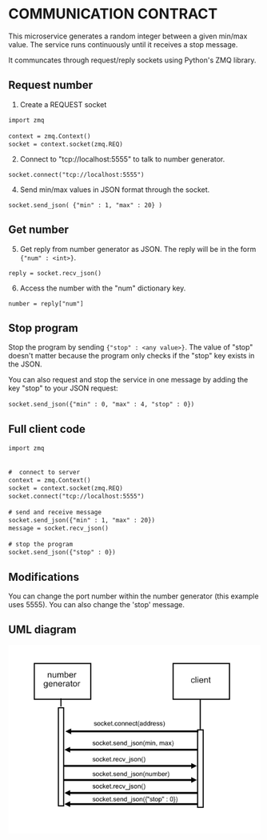 # COMMUNICATION CONTRACT

This microservice generates a random integer between a given min/max value. The service runs continuously until it receives a stop message.

It communcates through request/reply sockets using Python's ZMQ library.

## Request number


1) Create a REQUEST socket

````
import zmq

context = zmq.Context()
socket = context.socket(zmq.REQ)
````

2) Connect to "tcp://localhost:5555" to talk to number generator.

````
socket.connect("tcp://localhost:5555")

````

4) Send min/max values in JSON format through the socket.


````
socket.send_json( {"min" : 1, "max" : 20} )

````

## Get number

5) Get reply from number generator as JSON. The reply will be in the form ``{"num" : <int>}``.


````
reply = socket.recv_json()  

````

6) Access the number with the "num" dictionary key.

````
number = reply["num"]
````


## Stop program

Stop the program by sending ``{"stop" : <any value>}``. The value of "stop" doesn't matter because the program only checks if the "stop" key exists in the JSON.
  
You can also request and stop the service in one message by adding the key "stop" to your JSON request:

``socket.send_json({"min" : 0, "max" : 4, "stop" : 0})``

## Full client code

````
import zmq


#  connect to server
context = zmq.Context()
socket = context.socket(zmq.REQ)
socket.connect("tcp://localhost:5555")

# send and receive message
socket.send_json({"min" : 1, "max" : 20})
message = socket.recv_json()

# stop the program
socket.send_json({"stop" : 0})

````

## Modifications

You can change the port number within the number generator (this example uses 5555). You can also change the 'stop' message.

## UML diagram

![](diagram.png)





